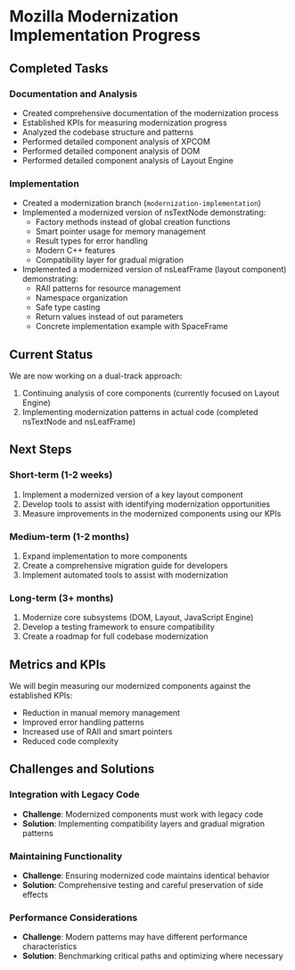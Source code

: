 # Mozilla Modernization Implementation Progress

## Completed Tasks

### Documentation and Analysis
- Created comprehensive documentation of the modernization process
- Established KPIs for measuring modernization progress
- Analyzed the codebase structure and patterns
- Performed detailed component analysis of XPCOM
- Performed detailed component analysis of DOM
- Performed detailed component analysis of Layout Engine

### Implementation
- Created a modernization branch (`modernization-implementation`)
- Implemented a modernized version of nsTextNode demonstrating:
  - Factory methods instead of global creation functions
  - Smart pointer usage for memory management
  - Result types for error handling
  - Modern C++ features
  - Compatibility layer for gradual migration
- Implemented a modernized version of nsLeafFrame (layout component) demonstrating:
  - RAII patterns for resource management
  - Namespace organization
  - Safe type casting
  - Return values instead of out parameters
  - Concrete implementation example with SpaceFrame

## Current Status

We are now working on a dual-track approach:
1. Continuing analysis of core components (currently focused on Layout Engine)
2. Implementing modernization patterns in actual code (completed nsTextNode and nsLeafFrame)

## Next Steps

### Short-term (1-2 weeks)
1. Implement a modernized version of a key layout component
2. Develop tools to assist with identifying modernization opportunities
3. Measure improvements in the modernized components using our KPIs

### Medium-term (1-2 months)
1. Expand implementation to more components
2. Create a comprehensive migration guide for developers
3. Implement automated tools to assist with modernization

### Long-term (3+ months)
1. Modernize core subsystems (DOM, Layout, JavaScript Engine)
2. Develop a testing framework to ensure compatibility
3. Create a roadmap for full codebase modernization

## Metrics and KPIs

We will begin measuring our modernized components against the established KPIs:
- Reduction in manual memory management
- Improved error handling patterns
- Increased use of RAII and smart pointers
- Reduced code complexity

## Challenges and Solutions

### Integration with Legacy Code
- **Challenge**: Modernized components must work with legacy code
- **Solution**: Implementing compatibility layers and gradual migration patterns

### Maintaining Functionality
- **Challenge**: Ensuring modernized code maintains identical behavior
- **Solution**: Comprehensive testing and careful preservation of side effects

### Performance Considerations
- **Challenge**: Modern patterns may have different performance characteristics
- **Solution**: Benchmarking critical paths and optimizing where necessary 